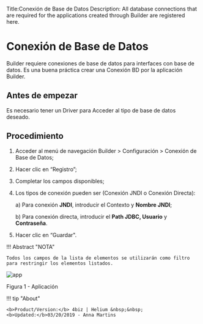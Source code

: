 Title:Conexión de Base de Datos
Description: All database connections that are required for the applications created through Builder are registered here.  
# Conexión de Base de Datos  

Builder requiere conexiones de base de datos para interfaces con base de datos.
Es una buena práctica crear una Conexión BD por la aplicación Builder.


Antes de empezar 
-------------
Es necesario tener un Driver para Acceder al tipo de base de datos deseado.

Procedimiento
-----------
1.	Acceder al menú de navegación Builder > Configuración > Conexión de Base de Datos;

2.	Hacer clic en “Registro”;

3.	Completar los campos disponibles; 

4.	Los tipos de conexión pueden ser (Conexión JNDI o Conexión Directa):

    a)	Para conexión **JNDI**, introducir el Contexto y **Nombre JNDI**;
    
    b)	Para conexión directa, introducir el **Path JDBC, Usuario** y **Contraseña**.

5.	Hacer clic en “Guardar".

!!! Abstract "NOTA"

    Todos los campos de la lista de elementos se utilizarán como filtro para restringir los elementos listados.
    

![app](images/builder-3.png)

Figura 1 - Aplicación
    

!!! tip "About"

    <b>Product/Version:</b> 4biz | Helium &nbsp;&nbsp;
    <b>Updated:</b>03/20/2019 - Anna Martins  
